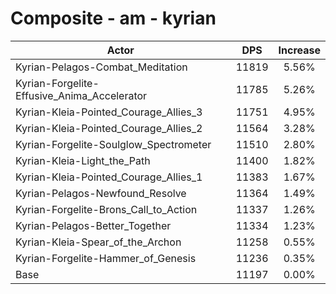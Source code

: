 # Composite - am - kyrian
| Actor | DPS | Increase |
|---|:---:|:---:|
|Kyrian-Pelagos-Combat_Meditation|11819|5.56%|
|Kyrian-Forgelite-Effusive_Anima_Accelerator|11785|5.26%|
|Kyrian-Kleia-Pointed_Courage_Allies_3|11751|4.95%|
|Kyrian-Kleia-Pointed_Courage_Allies_2|11564|3.28%|
|Kyrian-Forgelite-Soulglow_Spectrometer|11510|2.80%|
|Kyrian-Kleia-Light_the_Path|11400|1.82%|
|Kyrian-Kleia-Pointed_Courage_Allies_1|11383|1.67%|
|Kyrian-Pelagos-Newfound_Resolve|11364|1.49%|
|Kyrian-Forgelite-Brons_Call_to_Action|11337|1.26%|
|Kyrian-Pelagos-Better_Together|11334|1.23%|
|Kyrian-Kleia-Spear_of_the_Archon|11258|0.55%|
|Kyrian-Forgelite-Hammer_of_Genesis|11236|0.35%|
|Base|11197|0.00%|
